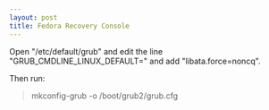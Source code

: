 ```yaml
---
layout: post
title: Fedora Recovery Console
---
```


Open "/etc/default/grub" and edit the line "GRUB_CMDLINE_LINUX_DEFAULT=" and add "libata.force=noncq".

Then run:

> mkconfig-grub -o /boot/grub2/grub.cfg
